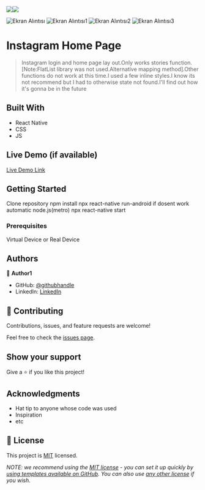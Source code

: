 
![](https://img.shields.io/badge/-ReactNative-blue)![](https://img.shields.io/badge/-JavaScript-yellow)

![Ekran Alıntısı](https://user-images.githubusercontent.com/96943978/185666697-fb652a05-707a-4f36-8771-818552607db3.PNG)
![Ekran Alıntısı1](https://user-images.githubusercontent.com/96943978/185666781-37326329-10ea-437e-a49a-fc1e48e77a95.PNG)
![Ekran Alıntısı2](https://user-images.githubusercontent.com/96943978/185666887-5836a1fe-6bba-4476-b110-c277fa41864f.PNG)
![Ekran Alıntısı3](https://user-images.githubusercontent.com/96943978/185666997-8571b244-e644-4f15-b4f1-ff9b7f7d6790.PNG)
# Instagram Home Page

> Instagram login and home page lay out.Only works stories function.[Note:FlatList library was not used.Alternative mapping method].Other functions do not work at this time.I used a few inline styles.I know its not recommend but I had to otherwise state not found.I'll find out how it's gonna be in the future


## Built With

- React Native
- CSS
- JS

## Live Demo (if available)

[Live Demo Link](https://livedemo.com)


## Getting Started
Clone repository
npm install 
npx react-native run-android
if dosent work automatic node.js(metro)
npx react-native start
### Prerequisites
Virtual Device or Real Device

## Authors

👤 **Author1**

- GitHub: [@githubhandle](https://github.com/batuctn)
- LinkedIn: [LinkedIn](https://www.linkedin.com/in/batu%C3%A7etin/)



## 🤝 Contributing

Contributions, issues, and feature requests are welcome!

Feel free to check the [issues page](https://github.com/patika-218-akbank-reactnative-bootcamp/assignment-1-batuctn/issues).

## Show your support

Give a ⭐️ if you like this project!

## Acknowledgments

- Hat tip to anyone whose code was used
- Inspiration
- etc

## 📝 License

This project is [MIT](./LICENSE) licensed.

_NOTE: we recommend using the [MIT license](https://choosealicense.com/licenses/mit/) - you can set it up quickly by [using templates available on GitHub](https://docs.github.com/en/communities/setting-up-your-project-for-healthy-contributions/adding-a-license-to-a-repository). You can also use [any other license](https://choosealicense.com/licenses/) if you wish._